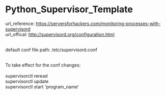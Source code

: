 # Python_Supervisor_Template<br />

url_reference: https://serversforhackers.com/monitoring-processes-with-supervisord<br />
url_offical: http://supervisord.org/configuration.html<br /><br />

default conf file path: /etc/supervisord.conf<br /><br />

To take effect for the conf changes:<br /><br />
   supervisorctl reread<br />
   supervisorctl update<br />
   supervisorctl start 'program_name‘
